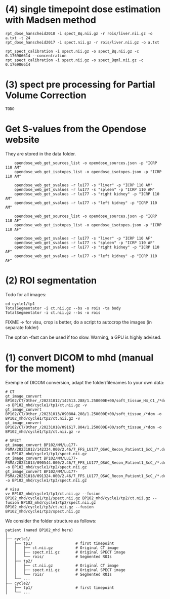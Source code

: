 

# (4) single timepoint dose estimation with Madsen method


    rpt_dose_hanscheid2018 -i spect_Bq.nii.gz -r rois/liver.nii.gz -o a.txt -t 24
    rpt_dose_hanscheid2017 -i spect.nii.gz -r rois/liver.nii.gz -o a.txt

    rpt_spect_calibration -i spect.nii.gz -o spect_Bq.nii.gz -c 0.176906614 --concentration
    rpt_spect_calibration -i spect.nii.gz -o spect_Bqml.nii.gz -c 0.176906614

# (3) spect pre processing for Partial Volume Correction 

    TODO 

# Get S-values from the Opendose website

They are stored in the data folder.

        opendose_web_get_sources_list -o opendose_sources.json -p "ICRP 110 AM"
        opendose_web_get_isotopes_list -o opendose_isotopes.json -p "ICRP 110 AM"

        opendose_web_get_svalues -r lu177 -s "liver" -p "ICRP 110 AM"
        opendose_web_get_svalues -r lu177 -s "spleen" -p "ICRP 110 AM"
        opendose_web_get_svalues -r lu177 -s "right kidney" -p "ICRP 110 AM"
        opendose_web_get_svalues -r lu177 -s "left kidney" -p "ICRP 110 AM"

        opendose_web_get_sources_list -o opendose_sources.json -p "ICRP 110 AF"     
        opendose_web_get_isotopes_list -o opendose_isotopes.json -p "ICRP 110 AF" 

        opendose_web_get_svalues -r lu177 -s "liver" -p "ICRP 110 AF"               
        opendose_web_get_svalues -r lu177 -s "spleen" -p "ICRP 110 AF"
        opendose_web_get_svalues -r lu177 -s "right kidney" -p "ICRP 110 AF"
        opendose_web_get_svalues -r lu177 -s "left kidney" -p "ICRP 110 AF"


# (2) ROI segmentation

Todo for all images:

    cd cycle1/tp1
    TotalSegmentator -i ct.nii.gz --bs -o rois -ta body 
    TotalSegmentator -i ct.nii.gz --bs -o rois 

FIXME -> for visu, crop is better, do a script to autocrop the images (in separate folder)

The option -fast can be used if too slow. Warning, a GPU is highly advised.

# (1) convert DICOM to mhd (manual for the moment)

Exemple of DICOM conversion, adapt the folder/filenames to your own data: 

    # CT
    gt_image_convert BP102/CT/Other_/20231012/142513.288/1.250000E+00/soft_tissue_H4_C1_/*dcm -o BP102_mhd/cycle1/tp1/ct.nii.gz -v
    gt_image_convert BP102/CT/Other_/20231013/090804.208/1.250000E+00/soft_tissue_/*dcm -o BP102_mhd/cycle1/tp2/ct.nii.gz -v
    gt_image_convert BP102/CT/Other_/20231018/091617.804/1.250000E+00/soft_tissue_/*dcm -o BP102_mhd/cycle1/tp3/ct.nii.gz -v

    # SPECT
    gt_image_convert BP102/NM/Lu177-PSMA/20231012/142334.000/2.46/7_FFS_LU177_OSAC_Recon_Patient1_ScC_/*.dcm -o BP102_mhd/cycle1/tp1/spect.nii.gz
    gt_image_convert BP102/NM/Lu177-PSMA/20231013/090544.000/2.46/7_FFS_LU177_OSAC_Recon_Patient1_ScC_/*.dcm -o BP102_mhd/cycle1/tp2/spect.nii.gz
    gt_image_convert BP102/NM/Lu177-PSMA/20231018/091324.000/2.46/7_FFS_LU177_OSAC_Recon_Patient1_ScC_/*.dcm -o BP102_mhd/cycle1/tp3/spect.nii.gz

    # visu 
    vv BP102_mhd/cycle1/tp1/ct.nii.gz --fusion BP102_mhd/cycle1/tp1/spect.nii.gz BP102_mhd/cycle1/tp2/ct.nii.gz --fusion BP102_mhd/cycle1/tp2/spect.nii.gz BP102_mhd/cycle1/tp3/ct.nii.gz --fusion BP102_mhd/cycle1/tp3/spect.nii.gz 

We consider the folder structure as follows:
  
    patient (named BP102_mhd here)
    │
    ├── cycle1/
    │   ├── tp1/                   # first timepoint
    │   │   ├── ct.nii.gz          # Original CT image
    │   │   ├── spect.nii.gz       # Original SPECT image
    │   │   └── rois/              # Segmented ROIs
    │   ├── tp2/
    │   │   ├── ct.nii.gz          # Original CT image
    │   │   ├── spect.nii.gz       # Original SPECT image
    │   │   └── rois/              # Segmented ROIs
    │   └── ...
    ├── cycle2/
    │   ├── tp1/                   # first timepoint
    │   └── ...

